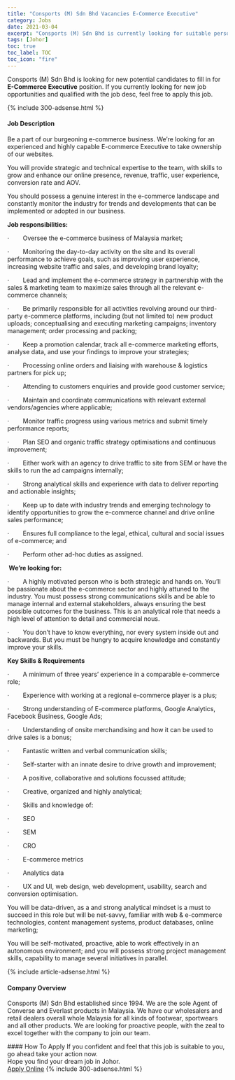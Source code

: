 ```yaml
---
title: "Consports (M) Sdn Bhd Vacancies E-Commerce Executive" 
category: Jobs 
date: 2021-03-04 
excerpt: "Consports (M) Sdn Bhd is currently looking for suitable person to fill in the E-Commerce Executive which based in Johor" 
tags: [Johor] 
toc: true 
toc_label: TOC 
toc_icon: "fire" 
--- 
```


<p>Consports (M) Sdn Bhd is looking for new potential candidates to fill in for <b>E-Commerce Executive</b> position. If you currently looking for new job opportunities and qualified with the job desc, feel free to apply this job.
</p>{% include 300-adsense.html %} 
<div><div><h4>Job Description</h4></div><div><div><span><div><p>Be a part of our burgeoning e-commerce business. We&#8217;re looking for an experienced and highly capable E-commerce Executive to take ownership of our websites.</p><p>You will provide strategic and technical expertise to the team, with skills to grow and enhance our online presence, revenue, traffic, user experience, conversion rate and AOV.</p><p>You should possess a genuine interest in the e-commerce landscape and constantly monitor the industry for trends and developments that can be implemented or adopted in our business.&#160;</p><p><strong>Job responsibilities:</strong></p><p>&#183;&#160;&#160;&#160;&#160;&#160;&#160;&#160;&#160;Oversee the e-commerce business of Malaysia market;</p><p>&#183;&#160;&#160;&#160;&#160;&#160;&#160;&#160;&#160;Monitoring the day-to-day activity on the site and its overall performance to achieve goals, such as improving user experience, increasing website traffic and sales, and developing brand loyalty;</p><p>&#183;&#160;&#160;&#160;&#160;&#160;&#160;&#160;&#160;Lead and implement the e-commerce strategy in partnership with the sales &amp; marketing team to maximize sales through all the relevant e-commerce channels;</p><p>&#183;&#160;&#160;&#160;&#160;&#160;&#160;&#160;&#160;Be primarily responsible for all activities revolving around our third-party e-commerce platforms, including (but not limited to) new product uploads; conceptualising and executing marketing campaigns; inventory management; order processing and packing;</p><p>&#183;&#160;&#160;&#160;&#160;&#160;&#160;&#160;&#160;Keep a promotion calendar, track all e-commerce marketing efforts, analyse data, and use your findings to improve your strategies;</p><p>&#183;&#160;&#160;&#160;&#160;&#160;&#160;&#160;&#160;Processing online orders and liaising with warehouse &amp; logistics partners for pick up;</p><p>&#183;&#160;&#160;&#160;&#160;&#160;&#160;&#160;&#160;Attending to customers enquiries and provide good customer service;</p><p>&#183;&#160;&#160;&#160;&#160;&#160;&#160;&#160;&#160;Maintain and coordinate communications with relevant external vendors/agencies where applicable;</p><p>&#183;&#160;&#160;&#160;&#160;&#160;&#160;&#160;&#160;Monitor traffic progress using various metrics and submit timely performance reports;</p><p>&#183;&#160;&#160;&#160;&#160;&#160;&#160;&#160;&#160;Plan SEO and organic traffic strategy optimisations and continuous improvement;</p><p>&#183;&#160;&#160;&#160;&#160;&#160;&#160;&#160;&#160;Either work with an&#160;agency to drive traffic to site from SEM or have the skills to run the ad campaigns internally;</p><p>&#183;&#160;&#160;&#160;&#160;&#160;&#160;&#160;&#160;Strong analytical skills and experience with data to deliver reporting and actionable insights;</p><p>&#183;&#160;&#160;&#160;&#160;&#160;&#160;&#160;&#160;Keep up to date with industry trends and emerging technology to identify opportunities to grow the e-commerce channel and drive online sales performance;</p><p>&#183;&#160;&#160;&#160;&#160;&#160;&#160;&#160;&#160;Ensures full compliance to the legal, ethical, cultural and social issues of e-commerce; and</p><p>&#183;&#160;&#160;&#160;&#160;&#160;&#160;&#160;&#160;Perform other ad-hoc duties as assigned.</p><p><strong>&#160;We&#8217;re looking for:</strong></p><p>&#183;&#160;&#160;&#160;&#160;&#160;&#160;&#160;&#160;A highly motivated person who is both strategic and hands on. You&#8217;ll be passionate about the e-commerce sector and highly attuned to the industry. You must possess strong communications skills and be able to manage internal and external stakeholders, always ensuring the best possible outcomes for the business. This is an analytical role that needs a high level of attention to detail and commercial nous.</p><p>&#183;&#160;&#160;&#160;&#160;&#160;&#160;&#160;&#160;You don&#8217;t have to know everything, nor every system inside out and backwards. But you must be hungry to acquire knowledge and constantly improve your skills.</p><p><strong>Key Skills &amp; Requirements</strong></p><p>&#183;&#160;&#160;&#160;&#160;&#160;&#160;&#160;&#160;A minimum of three years&#8217; experience in a comparable e-commerce role;</p><p>&#183;&#160;&#160;&#160;&#160;&#160;&#160;&#160;&#160;Experience with working at a regional e-commerce player is a plus;</p><p>&#183;&#160;&#160;&#160;&#160;&#160;&#160;&#160;&#160;Strong understanding of E-commerce platforms, Google Analytics, Facebook Business, Google Ads;</p><p>&#183;&#160;&#160;&#160;&#160;&#160;&#160;&#160;&#160;Understanding of onsite merchandising and how it can be used to drive sales is a bonus;</p><p>&#183;&#160;&#160;&#160;&#160;&#160;&#160;&#160;&#160;Fantastic written and verbal communication skills;</p><p>&#183;&#160;&#160;&#160;&#160;&#160;&#160;&#160;&#160;Self-starter with an innate desire to drive growth and improvement;</p><p>&#183;&#160;&#160;&#160;&#160;&#160;&#160;&#160;&#160;A positive, collaborative and solutions focussed attitude;</p><p>&#183;&#160;&#160;&#160;&#160;&#160;&#160;&#160;&#160;Creative, organized and highly analytical;</p><p>&#183;&#160;&#160;&#160;&#160;&#160;&#160;&#160;&#160;Skills and knowledge of:&#160;</p><p>&#183;&#160;&#160;&#160;&#160;&#160;&#160;&#160;&#160;SEO</p><p>&#183;&#160;&#160;&#160;&#160;&#160;&#160;&#160;&#160;SEM</p><p>&#183;&#160;&#160;&#160;&#160;&#160;&#160;&#160;&#160;CRO</p><p>&#183;&#160;&#160;&#160;&#160;&#160;&#160;&#160;&#160;E-commerce metrics</p><p>&#183;&#160;&#160;&#160;&#160;&#160;&#160;&#160;&#160;Analytics data</p><p>&#183;&#160;&#160;&#160;&#160;&#160;&#160;&#160;&#160;UX and UI, web design, web development, usability, search and conversion optimisation.</p><p>You will be data-driven, as a and strong analytical mindset is a must to succeed in this role but will be net-savvy, familiar with web &amp; e-commerce technologies, content management systems, product databases, online marketing;&#160;</p><p>You will be self-motivated, proactive, able to work effectively in an autonomous environment;&#160;and you will possess strong project management skills, capability to manage several initiatives in parallel.</p></div></span></div></div></div> 
{% include article-adsense.html %} 
<div><div><h4>Company Overview</h4></div><div><div><span><div><p>Consports (M) Sdn Bhd established since 1994. We are the sole Agent of Converse and Everlast products in Malaysia. We have our wholesalers and retail dealers overall whole Malaysia for all kinds of footwear, sportwears and all other products. We are looking for proactive people, with the zeal to excel together with the company to join our team.</p></div></span></div></div></div> 
#### How To Apply 
If you confident and feel that this job is suitable to you, go ahead take your action now. <br/> 
Hope you find your dream job in Johor. <br/> 
<a href="https://www.jobstreet.com.my/en/job/e-commerce-executive-4497394?jobId=jobstreet-my-job-4497394&" class="btn btn--info" target="_blank" rel="nofollow noopenner">Apply Online</a> 
{% include 300-adsense.html %} 